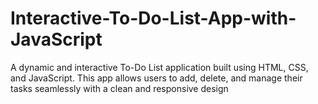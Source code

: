 # Interactive-To-Do-List-App-with-JavaScript
A dynamic and interactive To-Do List application built using HTML, CSS, and JavaScript. This app allows users to add, delete, and manage their tasks seamlessly with a clean and responsive design
